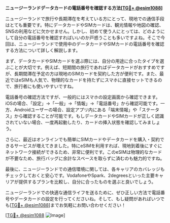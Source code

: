 **ニュージーランドデータカードの電話番号を確認する方法[[TG💪+ @esim1088](https://t.me/s/esim1088)]**

ニュージーランドで旅行や長期滞在を考えている方にとって、現地での通信手段はとても重要です。特にデータカードやSIMカードは、観光情報や地図の確認、SNSの利用などに欠かせません。しかし、初めて使う人にとっては、どのようにして自分の電話番号を確認すればいいのか戸惑うことも多いですよね。そこで今回は、ニュージーランドで使用中のデータカードやSIMカードの電話番号を確認する方法について詳しく解説します。

まず、データカードやSIMカードを選ぶ際には、自分の用途に合ったタイプを選ぶことが大切です。例えば、短期間の旅行であればデータカードがおすすめですが、長期間滞在予定の方は現地のSIMカードを契約した方が便利です。また、最近ではeSIMも人気で、物理的なカードを持たずにスマホに直接セットできるので、旅行者にも使いやすいですね。

電話番号の確認方法ですが、一般的にはスマホの設定画面から確認できます。iOSの場合、「設定」→「一般」→「情報」→「電話番号」から確認可能です。一方、Androidユーザーの場合、設定アプリ内にある「端末情報」や「ステータス」から確認することが可能です。もしデータカードやSIMカードが正しく認識されていない場合、一度再起動したり、カードの挿入状態を確認してみましょう。

さらに、最近はオンラインでも簡単にSIMカードやデータカードを購入・契約できるサービスが増えてきました。特にeSIMを利用すれば、現地到着後にすぐにネットワーク接続ができるため、非常に便利です。このeSIMは物理的なカードが不要なため、旅行バッグに余計なスペースを取らずに済むのも魅力的ですね。

最後に、ニュージーランドでの通信環境に関しては、各キャリアのカバレッジもチェックしておくと安心です。VodafoneやSpark、2degreesといった主要キャリアが提供するプランを比較し、自分に合ったものを選ぶと良いでしょう。

ニュージーランドでの快適な通信ライフを送るために、ぜひ正しい方法で電話番号やデータカードの設定を行ってくださいね。そして、もし疑問があればいつでも[[TG💪+ @esim1088](https://t.me/s/esim1088)]までお気軽にお問い合わせください！

[[TG💪+ @esim1088](https://t.me/s/esim1088) ![Image](https://i.postimg.cc/Y0z9fWf4/image.png)]